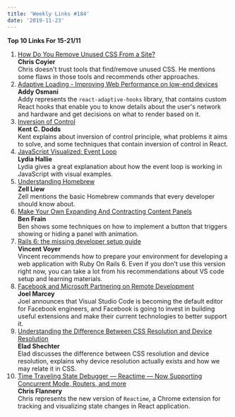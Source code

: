 ```yaml
---
title: 'Weekly Links #184'
date: '2019-11-23'
---
```


**Top 10 Links For 15-21/11**

1. [How Do You Remove Unused CSS From a Site?](https://css-tricks.com/how-do-you-remove-unused-css-from-a-site/)  
   **Chris Coyier**  
   Chris doesn't trust tools that find/remove unused CSS. He mentions some flaws in those tools and recommends other approaches.
2. [Adaptive Loading - Improving Web Performance on low-end devices](https://dev.to/addyosmani/adaptive-loading-improving-web-performance-on-low-end-devices-1m69)  
   **Addy Osmani**  
   Addy represents the `react-adaptive-hooks` library, that contains custom React hooks that enable you to know details about the user's network and hardware and get decisions on what to render based on it.
3. [Inversion of Control](https://kentcdodds.com/blog/inversion-of-control)  
   **Kent C. Dodds**  
   Kent explains about inversion of control principle, what problems it aims to solve, and some techniques that contain inversion of control in React.
4. [JavaScript Visualized: Event Loop](https://dev.to/lydiahallie/javascript-visualized-event-loop-3dif)  
   **Lydia Hallie**  
   Lydia gives a great explanation about how the event loop is working in JavaScript with visual examples.
5. [Understanding Homebrew](https://zellwk.com/blog/homebrew/)  
   **Zell Liew**  
   Zell mentions the basic Homebrew commands that every developer should know about.
6. [Make Your Own Expanding And Contracting Content Panels](https://www.smashingmagazine.com/2019/11/expanding-contracting-content-panels/)  
   **Ben Frain**  
   Ben shows some techniques on how to implement a button that triggers showing or hiding a panel with animation.
7. [Rails 6: the missing developer setup guide](https://dev.to/vvo/a-rails-6-setup-guide-for-2019-and-2020-hf5)  
   **Vincent Voyer**  
   Vincent recommends how to prepare your environment for developing a web application with Ruby On Rails 6. Even if you don't use this version right now, you can take a lot from his recommendations about VS code setup and learning materials.
8. [Facebook and Microsoft Partnering on Remote Development](https://developers.facebook.com/blog/post/2019/11/19/facebook-microsoft-partnering-remote-development/)  
   **Joel Marcey**  
   Joel announces that Visual Studio Code is becoming the default editor for Facebook engineers, and Facebook is going to invest in building useful extensions and make their current technologies to better support it.
9. [Understanding the Difference Between CSS Resolution and Device Resolution](https://medium.com/@elad/understanding-the-difference-between-css-resolution-and-device-resolution-28acae23da0b)  
   **Elad Shechter**  
   Elad discusses the difference between CSS resolution and device resolution, explains why device resolution actually exists and how we may relate it in CSS.
10. [Time Traveling State Debugger — Reactime — Now Supporting Concurrent Mode, Routers, and more](https://blog.usejournal.com/time-traveling-state-debugger-reactime-now-supporting-concurrent-mode-routers-and-more-56f9ca6f7601)  
    **Chris Flannery**  
    Chris represents the new version of `Reactime`, a Chrome extension for tracking and visualizing state changes in React application.
